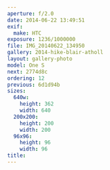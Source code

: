 ```yaml
---
aperture: f/2.0
date: 2014-06-22 13:49:51
exif:
  make: HTC
exposure: 1236/1000000
file: IMG_20140622_134950
gallery: 2014-hike-blair-atholl
layout: gallery-photo
model: One S
next: 2774d8c
ordering: 12
previous: 6d1d94b
sizes:
  640w:
    height: 362
    width: 640
  200x200:
    height: 200
    width: 200
  96x96:
    height: 96
    width: 96
title: 
---
```

